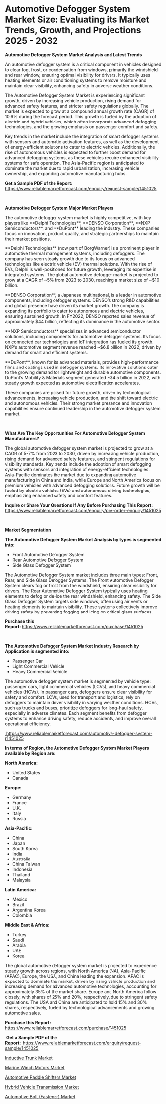 <p><h1>Automotive Defogger System Market Size: Evaluating its Market Trends, Growth, and Projections 2025 - 2032</h1></p><p><strong>Automotive Defogger System Market Analysis and Latest Trends</strong></p>
<p><p>An automotive defogger system is a critical component in vehicles designed to clear fog, frost, or condensation from windows, primarily the windshield and rear window, ensuring optimal visibility for drivers. It typically uses heating elements or air conditioning systems to remove moisture and maintain clear visibility, enhancing safety in adverse weather conditions.</p><p>The Automotive Defogger System Market is experiencing significant growth, driven by increasing vehicle production, rising demand for advanced safety features, and stricter safety regulations globally. The market is expected to grow at a compound annual growth rate (CAGR) of 10.6% during the forecast period. This growth is fueled by the adoption of electric and hybrid vehicles, which often incorporate advanced defogging technologies, and the growing emphasis on passenger comfort and safety.</p><p>Key trends in the market include the integration of smart defogger systems with sensors and automatic activation features, as well as the development of energy-efficient solutions to cater to electric vehicles. Additionally, the rise of autonomous vehicles is expected to further boost demand for advanced defogging systems, as these vehicles require enhanced visibility systems for safe operation. The Asia-Pacific region is anticipated to dominate the market due to rapid urbanization, increasing vehicle ownership, and expanding automotive manufacturing hubs.</p></p>
<p><strong>Get a Sample PDF of the Report:&nbsp;</strong> <a href="https://www.reliablemarketforecast.com/enquiry/request-sample/1451025?utm_campaign=1097&utm_medium=2&utm_source=Github&utm_content=ia&utm_term=23012025&utm_id=automotive-defogger-system">https://www.reliablemarketforecast.com/enquiry/request-sample/1451025</a></p>
<p>&nbsp;</p>
<p><strong>Automotive Defogger System Major Market Players</strong></p>
<p><p>The automotive defogger system market is highly competitive, with key players like **Delphi Technologies**, **DENSO Corporation**, **NXP Semiconductors**, and **DuPont** leading the industry. These companies focus on innovation, product quality, and strategic partnerships to maintain their market positions.</p><p>**Delphi Technologies** (now part of BorgWarner) is a prominent player in automotive thermal management systems, including defoggers. The company has seen steady growth due to its focus on advanced technologies like electric vehicle (EV) thermal solutions. With the rise of EVs, Delphi is well-positioned for future growth, leveraging its expertise in integrated systems. The global automotive defogger market is projected to grow at a CAGR of ~5% from 2023 to 2030, reaching a market size of ~$10 billion.</p><p>**DENSO Corporation**, a Japanese multinational, is a leader in automotive components, including defogger systems. DENSO’s strong R&D capabilities and global presence have driven its market growth. The company is expanding its portfolio to cater to autonomous and electric vehicles, ensuring sustained growth. In FY2022, DENSO reported sales revenue of approximately $44 billion, reflecting its dominance in the automotive sector.</p><p>**NXP Semiconductors** specializes in advanced semiconductor solutions, including components for automotive defogger systems. Its focus on connected car technologies and IoT integration has fueled its growth. NXP’s automotive segment revenue reached ~$6.8 billion in 2022, driven by demand for smart and efficient systems.</p><p>**DuPont**, known for its advanced materials, provides high-performance films and coatings used in defogger systems. Its innovative solutions cater to the growing demand for lightweight and durable automotive components. DuPont’s Mobility & Materials segment generated ~$4.5 billion in 2022, with steady growth expected as automotive electrification accelerates.</p><p>These companies are poised for future growth, driven by technological advancements, increasing vehicle production, and the shift toward electric and autonomous vehicles. Their strong market presence and innovation capabilities ensure continued leadership in the automotive defogger system market.</p></p>
<p>&nbsp;</p>
<p><strong>What Are The Key Opportunities For Automotive Defogger System Manufacturers?</strong></p>
<p><p>The global automotive defogger system market is projected to grow at a CAGR of 5-7% from 2023 to 2030, driven by increasing vehicle production, rising demand for advanced safety features, and stringent regulations for visibility standards. Key trends include the adoption of smart defogging systems with sensors and integration of energy-efficient technologies. Asia-Pacific dominates the market due to expanding automotive manufacturing in China and India, while Europe and North America focus on premium vehicles with advanced defogging solutions. Future growth will be fueled by electric vehicles (EVs) and autonomous driving technologies, emphasizing enhanced safety and comfort features.</p></p>
<p><strong>Inquire or Share Your Questions If Any Before Purchasing This Report:</strong> <a href="https://www.reliablemarketforecast.com/enquiry/pre-order-enquiry/1451025?utm_campaign=1097&utm_medium=2&utm_source=Github&utm_content=ia&utm_term=23012025&utm_id=automotive-defogger-system">https://www.reliablemarketforecast.com/enquiry/pre-order-enquiry/1451025</a></p>
<p>&nbsp;</p>
<p><strong>Market Segmentation</strong></p>
<p><strong>The Automotive Defogger System Market Analysis by types is segmented into:</strong></p>
<p><ul><li>Front Automotive Defogger System</li><li>Rear Automotive Defogger System</li><li>Side Glass Defogger System</li></ul></p>
<p><p>The Automotive Defogger System market includes three main types: Front, Rear, and Side Glass Defogger Systems. The Front Automotive Defogger System clears fog or frost from the windshield, ensuring clear visibility for drivers. The Rear Automotive Defogger System typically uses heating elements to defog or de-ice the rear windshield, enhancing safety. The Side Glass Defogger System targets side windows, often using air vents or heating elements to maintain visibility. These systems collectively improve driving safety by preventing fogging and icing on critical glass surfaces.</p></p>
<p><strong>Purchase this Report:&nbsp;</strong><a href="https://www.reliablemarketforecast.com/purchase/1451025?utm_campaign=1097&utm_medium=2&utm_source=Github&utm_content=ia&utm_term=23012025&utm_id=automotive-defogger-system">https://www.reliablemarketforecast.com/purchase/1451025</a></p>
<p>&nbsp;</p>
<p><strong>The Automotive Defogger System Market Industry Research by Application is segmented into:</strong></p>
<p><ul><li>Passenger Car</li><li>Light Commercial Vehicle</li><li>Heavy Commercial Vehicle</li></ul></p>
<p><p>The automotive defogger system market is segmented by vehicle type: passenger cars, light commercial vehicles (LCVs), and heavy commercial vehicles (HCVs). In passenger cars, defoggers ensure clear visibility for safety and comfort. LCVs, used for transport and logistics, rely on defoggers to maintain driver visibility in varying weather conditions. HCVs, such as trucks and buses, prioritize defoggers for long-haul safety, especially in adverse climates. Each segment benefits from defogger systems to enhance driving safety, reduce accidents, and improve overall operational efficiency.</p></p>
<p><a href="https://www.reliablemarketforecast.com/automotive-defogger-system-r1451025?utm_campaign=1097&utm_medium=2&utm_source=Github&utm_content=ia&utm_term=23012025&utm_id=automotive-defogger-system">&nbsp;https://www.reliablemarketforecast.com/automotive-defogger-system-r1451025</a></p>
<p><strong>In terms of Region, the Automotive Defogger System Market Players available by Region are:</strong></p>
<p>
    <p> <strong> North America: </strong>
        <ul>
            <li>United States</li>
            <li>Canada</li>
        </ul>
        </p> 
    <p> <strong> Europe: </strong>
        <ul>
            <li>Germany</li>
            <li>France</li>
            <li>U.K.</li>
            <li>Italy</li>
            <li>Russia</li>
        </ul>
        </p> 
    <p> <strong> Asia-Pacific: </strong>
        <ul>
            <li>China</li>
            <li>Japan</li>
            <li>South Korea</li>
            <li>India</li>
            <li>Australia</li>
            <li>China Taiwan</li>
            <li>Indonesia</li>
            <li>Thailand</li>
            <li>Malaysia</li>
        </ul>
        </p> 
    <p> <strong> Latin America: </strong>
        <ul>
            <li>Mexico</li>
            <li>Brazil</li>
            <li>Argentina Korea</li>
            <li>Colombia</li>
        </ul>
        </p> 
    <p> <strong> Middle East & Africa: </strong>
        <ul>
            <li>Turkey</li>
            <li>Saudi</li>
            <li>Arabia</li>
            <li>UAE</li>
            <li>Korea</li>
        </ul>
    </p>
    </p>
<p><p>The global automotive defogger system market is projected to experience steady growth across regions, with North America (NA), Asia-Pacific (APAC), Europe, the USA, and China leading the expansion. APAC is expected to dominate the market, driven by rising vehicle production and increasing demand for advanced automotive technologies, accounting for approximately 35% of the market share. Europe and North America follow closely, with shares of 25% and 20%, respectively, due to stringent safety regulations. The USA and China are anticipated to hold 15% and 30% shares, respectively, fueled by technological advancements and growing automotive sales.</p></p>
<p><strong>Purchase this Report: </strong><a href="https://www.reliablemarketforecast.com/purchase/1451025?utm_campaign=1097&utm_medium=2&utm_source=Github&utm_content=ia&utm_term=23012025&utm_id=automotive-defogger-system">https://www.reliablemarketforecast.com/purchase/1451025</a></p>
<p>&nbsp;<strong>Get a Sample PDF of the Report:&nbsp;&nbsp;</strong><a href="https://www.reliablemarketforecast.com/enquiry/request-sample/1451025?utm_campaign=1097&utm_medium=2&utm_source=Github&utm_content=ia&utm_term=23012025&utm_id=automotive-defogger-system">https://www.reliablemarketforecast.com/enquiry/request-sample/1451025</a></p>
<p><strong></strong></p>
<p><p><a href="https://github.com/flnordan65e0/Market-Research-Report-List-1/blob/main/inductive-trunk-market.md?utm_campaign=1097&utm_medium=2&utm_source=Github&utm_content=ia&utm_term=23012025&utm_id=automotive-defogger-system">Inductive Trunk Market</a></p><p><a href="https://www.linkedin.com/pulse/marine-winch-motors-market-revenue-demand-forecast-59-cagr-kltvf?utm_campaign=1097&utm_medium=2&utm_source=Github&utm_content=ia&utm_term=23012025&utm_id=automotive-defogger-system">Marine Winch Motors Market</a></p><p><a href="https://www.linkedin.com/pulse/automotive-paddle-shifters-market-analysis-comprehensive-0dlqf?utm_campaign=1097&utm_medium=2&utm_source=Github&utm_content=ia&utm_term=23012025&utm_id=automotive-defogger-system">Automotive Paddle Shifters Market</a></p><p><a href="https://www.linkedin.com/pulse/trustworthy-market-insights-hybrid-vehicle-transmission-size-an4nf?utm_campaign=1097&utm_medium=2&utm_source=Github&utm_content=ia&utm_term=23012025&utm_id=automotive-defogger-system">Hybrid Vehicle Transmission Market</a></p><p><a href="https://github.com/rodinayygacklezi/Market-Research-Report-List-1/blob/main/automotive-bolt-fastener-market.md?utm_campaign=1097&utm_medium=2&utm_source=Github&utm_content=ia&utm_term=23012025&utm_id=automotive-defogger-system">Automotive Bolt (Fastener) Market</a></p></p>